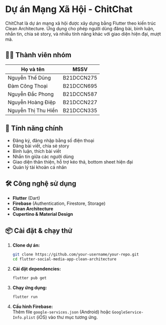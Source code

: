 # Dự án Mạng Xã Hội - ChitChat

ChitChat là dự án mạng xã hội được xây dựng bằng Flutter theo kiến trúc Clean Architecture. Ứng dụng cho phép người dùng đăng bài, bình luận, nhắn tin, chia sẻ story, và nhiều tính năng khác với giao diện hiện đại, mượt mà.

## 👨‍💻 Thành viên nhóm

| Họ và tên              | MSSV         |
|------------------------|-------------|
| Nguyễn Thế Dũng        | B21DCCN275  |
| Đàm Công Thoại         | B21DCCN695  |
| Nguyễn Đắc Phong       | B21DCCN587  |
| Nguyễn Hoàng Điệp      | B21DCCN227  |
| Nguyễn Thị Thu Hiền    | B21DCCN335  |


## 🚀 Tính năng chính

- Đăng ký, đăng nhập bằng số điện thoại
- Đăng bài viết, chia sẻ story
- Bình luận, thích bài viết
- Nhắn tin giữa các người dùng
- Giao diện thân thiện, hỗ trợ kéo thả, bottom sheet hiện đại
- Quản lý tài khoản cá nhân

## 🛠️ Công nghệ sử dụng

- **Flutter** (Dart)
- **Firebase** (Authentication, Firestore, Storage)
- **Clean Architecture**
- **Cupertino & Material Design**

## 📦 Cài đặt & chạy thử

1. **Clone dự án:**
   ```bash
   git clone https://github.com/your-username/your-repo.git
   cd flutter-social-media-app-clean-architecture
   ```

2. **Cài đặt dependencies:**
   ```bash
   flutter pub get
   ```

3. **Chạy ứng dụng:**
   ```bash
   flutter run
   ```

4. **Cấu hình Firebase:**  
   Thêm file `google-services.json` (Android) hoặc `GoogleService-Info.plist` (iOS) vào thư mục tương ứng.





